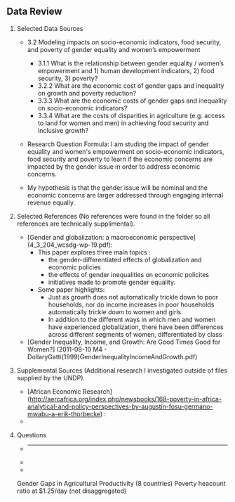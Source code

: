 ## Data Review
1. Selected Data Sources
    - 3.2 Modeling impacts on socio-economic indicators, food security, and poverty of gender equality and women’s empowerment
        -  3.1.1 What is the relationship between gender equality / women’s empowerment and 1) human development indicators, 2) food security, 3) poverty?
        - 3.2.2 What are the economic cost of gender gaps and inequality on growth and poverty reduction?
        - 3.3.3 What are the economic costs of gender gaps and inequality on socio-economic indicators?
        - 3.3.4 What are the costs of disparities in agriculture (e.g. access to land for women and men) in achieving food security and inclusive growth?
    
    - Research Question Formula: I am studing the impact of gender equality and women's empowerment on socio-economic indicators, food security and poverty to learn if the economic concerns are impacted by the gender issue in order to address economic concerns. 
    
    - My hypothesis is that the gender issue will be nominal and the economic concerns are larger addressed through engaging internal revenue equally.

2. Selected References (No references were found in the folder so all references are technically supplimental).
    - [Gender and globalization: a macroeconomic perspective] (4_3_204_wcsdg-wp-19.pdf): 
        - This paper explores three main topics :
            - the gender-differentiated effects of globalization and economic policies
            - the effects of gender inequalities on economic policites
            - initiatives made to promote gender equality.
        - Some paper highlights:
            - Just as growth does not automatically trickle down to poor households, nor do income increases in poor households automatically trickle down to women and girls.
            - In addition to the different ways in which men and women have experienced globalization, there have been differences across different segments of women, differentiated by class
    - [Gender Inequality, Income, and Growth: Are Good Times Good for Women?] (2011-08-10 M4 - DollaryGatti(1999)GenderInequalityIncomeAndGrowth.pdf)

3. Supplemental Sources (Additional research I investigated outside of files supplied by the UNDP).
     - [African Economic Research] (http://aercafrica.org/index.php/newsbooks/168-poverty-in-africa-analytical-and-policy-perspectives-by-augustin-fosu-germano-mwabu-a-erik-thorbecke) :
     - 
4. Questions
     - ____
     - 
     - 
    Gender Gaps in Agricultural Productivity (8 countries)
    Poverty heacount ratio at $1.25/day (not disaggregated)